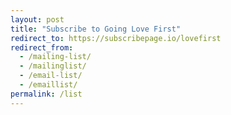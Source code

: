 ```yaml
---
layout: post
title: "Subscribe to Going Love First"
redirect_to: https://subscribepage.io/lovefirst
redirect_from:
  - /mailing-list/
  - /mailinglist/
  - /email-list/
  - /emaillist/
permalink: /list
---
```

